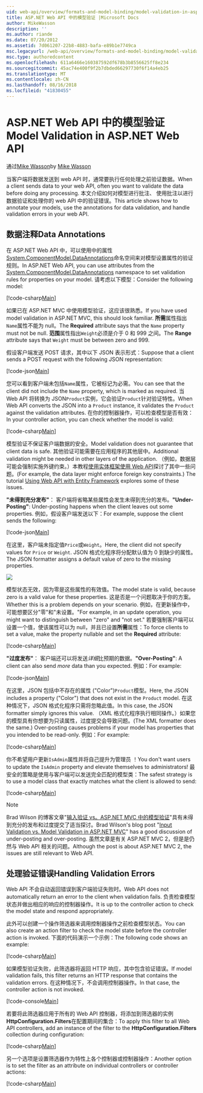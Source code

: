 ```yaml
---
uid: web-api/overview/formats-and-model-binding/model-validation-in-aspnet-web-api
title: ASP.NET Web API 中的模型验证 |Microsoft Docs
author: MikeWasson
description: ''
ms.author: riande
ms.date: 07/20/2012
ms.assetid: 7d061207-22b8-4883-bafa-e89b1e7749ca
msc.legacyurl: /web-api/overview/formats-and-model-binding/model-validation-in-aspnet-web-api
msc.type: authoredcontent
ms.openlocfilehash: 611a6466e160387592df678b3b8556625ff8e234
ms.sourcegitcommit: 45ac74e400f9f2b7dbded66297730f6f14a4eb25
ms.translationtype: MT
ms.contentlocale: zh-CN
ms.lasthandoff: 08/16/2018
ms.locfileid: "41830455"
---
```

<a name="model-validation-in-aspnet-web-api"></a><span data-ttu-id="b6e88-102">ASP.NET Web API 中的模型验证</span><span class="sxs-lookup"><span data-stu-id="b6e88-102">Model Validation in ASP.NET Web API</span></span>
====================
<span data-ttu-id="b6e88-103">通过[Mike Wasson](https://github.com/MikeWasson)</span><span class="sxs-lookup"><span data-stu-id="b6e88-103">by [Mike Wasson](https://github.com/MikeWasson)</span></span>

<span data-ttu-id="b6e88-104">当客户端将数据发送到 web API 时，通常要执行任何处理之前验证数据。</span><span class="sxs-lookup"><span data-stu-id="b6e88-104">When a client sends data to your web API, often you want to validate the data before doing any processing.</span></span> <span data-ttu-id="b6e88-105">本文介绍如何对模型进行批注、 使用批注以进行数据验证和处理你的 web API 中的验证错误。</span><span class="sxs-lookup"><span data-stu-id="b6e88-105">This article shows how to annotate your models, use the annotations for data validation, and handle validation errors in your web API.</span></span>

## <a name="data-annotations"></a><span data-ttu-id="b6e88-106">数据注释</span><span class="sxs-lookup"><span data-stu-id="b6e88-106">Data Annotations</span></span>

<span data-ttu-id="b6e88-107">在 ASP.NET Web API 中，可以使用中的属性[System.ComponentModel.DataAnnotations](/dotnet/api/system.componentmodel.dataannotations)命名空间来对模型设置属性的验证规则。</span><span class="sxs-lookup"><span data-stu-id="b6e88-107">In ASP.NET Web API, you can use attributes from the [System.ComponentModel.DataAnnotations](/dotnet/api/system.componentmodel.dataannotations) namespace to set validation rules for properties on your model.</span></span> <span data-ttu-id="b6e88-108">请考虑以下模型：</span><span class="sxs-lookup"><span data-stu-id="b6e88-108">Consider the following model:</span></span>

[!code-csharp[Main](model-validation-in-aspnet-web-api/samples/sample1.cs)]

<span data-ttu-id="b6e88-109">如果已在 ASP.NET MVC 中使用模型验证，这应该很熟悉。</span><span class="sxs-lookup"><span data-stu-id="b6e88-109">If you have used model validation in ASP.NET MVC, this should look familiar.</span></span> <span data-ttu-id="b6e88-110">**所需**属性指出`Name`属性不能为 null。</span><span class="sxs-lookup"><span data-stu-id="b6e88-110">The **Required** attribute says that the `Name` property must not be null.</span></span> <span data-ttu-id="b6e88-111">**范围**属性指出`Weight`必须是介于 0 和 999 之间。</span><span class="sxs-lookup"><span data-stu-id="b6e88-111">The **Range** attribute says that `Weight` must be between zero and 999.</span></span>

<span data-ttu-id="b6e88-112">假设客户端发送 POST 请求，其中以下 JSON 表示形式：</span><span class="sxs-lookup"><span data-stu-id="b6e88-112">Suppose that a client sends a POST request with the following JSON representation:</span></span>

[!code-json[Main](model-validation-in-aspnet-web-api/samples/sample2.json)]

<span data-ttu-id="b6e88-113">您可以看到客户端未包括`Name`属性，它被标记为必需。</span><span class="sxs-lookup"><span data-stu-id="b6e88-113">You can see that the client did not include the `Name` property, which is marked as required.</span></span> <span data-ttu-id="b6e88-114">当 Web API 将转换为 JSON`Product`实例，它会验证`Product`针对验证特性。</span><span class="sxs-lookup"><span data-stu-id="b6e88-114">When Web API converts the JSON into a `Product` instance, it validates the `Product` against the validation attributes.</span></span> <span data-ttu-id="b6e88-115">在你的控制器操作，可以检查模型是否有效：</span><span class="sxs-lookup"><span data-stu-id="b6e88-115">In your controller action, you can check whether the model is valid:</span></span>

[!code-csharp[Main](model-validation-in-aspnet-web-api/samples/sample3.cs)]

<span data-ttu-id="b6e88-116">模型验证不保证客户端数据的安全。</span><span class="sxs-lookup"><span data-stu-id="b6e88-116">Model validation does not guarantee that client data is safe.</span></span> <span data-ttu-id="b6e88-117">其他验证可能需要在应用程序的其他层中。</span><span class="sxs-lookup"><span data-stu-id="b6e88-117">Additional validation might be needed in other layers of the application.</span></span> <span data-ttu-id="b6e88-118">（例如，数据层可能会强制实施外键约束。）本教程[使用实体框架使用 Web API](../data/using-web-api-with-entity-framework/part-1.md)探讨了其中一些问题。</span><span class="sxs-lookup"><span data-stu-id="b6e88-118">(For example, the data layer might enforce foreign key constraints.) The tutorial [Using Web API with Entity Framework](../data/using-web-api-with-entity-framework/part-1.md) explores some of these issues.</span></span>

<span data-ttu-id="b6e88-119">**"未得到充分发布"**： 客户端将省略某些属性会发生未得到充分的发布。</span><span class="sxs-lookup"><span data-stu-id="b6e88-119">**"Under-Posting"**: Under-posting happens when the client leaves out some properties.</span></span> <span data-ttu-id="b6e88-120">例如，假设客户端发送以下：</span><span class="sxs-lookup"><span data-stu-id="b6e88-120">For example, suppose the client sends the following:</span></span>

[!code-json[Main](model-validation-in-aspnet-web-api/samples/sample4.json)]

<span data-ttu-id="b6e88-121">在这里，客户端未指定值`Price`或`Weight`。</span><span class="sxs-lookup"><span data-stu-id="b6e88-121">Here, the client did not specify values for `Price` or `Weight`.</span></span> <span data-ttu-id="b6e88-122">JSON 格式化程序将分配默认值为 0 到缺少的属性。</span><span class="sxs-lookup"><span data-stu-id="b6e88-122">The JSON formatter assigns a default value of zero to the missing properties.</span></span>

![](model-validation-in-aspnet-web-api/_static/image1.png)

<span data-ttu-id="b6e88-123">模型状态无效，因为零是这些属性的有效值。</span><span class="sxs-lookup"><span data-stu-id="b6e88-123">The model state is valid, because zero is a valid value for these properties.</span></span> <span data-ttu-id="b6e88-124">这是否是一个问题取决于你的方案。</span><span class="sxs-lookup"><span data-stu-id="b6e88-124">Whether this is a problem depends on your scenario.</span></span> <span data-ttu-id="b6e88-125">例如，在更新操作中，可能想要区分"零"和"未设置。"</span><span class="sxs-lookup"><span data-stu-id="b6e88-125">For example, in an update operation, you might want to distinguish between "zero" and "not set."</span></span> <span data-ttu-id="b6e88-126">若要强制客户端可以设置一个值，使该属性可以为 null，并且已设置**所需**属性：</span><span class="sxs-lookup"><span data-stu-id="b6e88-126">To force clients to set a value, make the property nullable and set the **Required** attribute:</span></span>

[!code-csharp[Main](model-validation-in-aspnet-web-api/samples/sample5.cs?highlight=1-2)]

<span data-ttu-id="b6e88-127">**"过度发布"**： 客户端还可以将发送*详细*比预期的数据。</span><span class="sxs-lookup"><span data-stu-id="b6e88-127">**"Over-Posting"**: A client can also send *more* data than you expected.</span></span> <span data-ttu-id="b6e88-128">例如：</span><span class="sxs-lookup"><span data-stu-id="b6e88-128">For example:</span></span>

[!code-json[Main](model-validation-in-aspnet-web-api/samples/sample6.json)]

<span data-ttu-id="b6e88-129">在这里，JSON 包括中不存在的属性 ("Color")`Product`模型。</span><span class="sxs-lookup"><span data-stu-id="b6e88-129">Here, the JSON includes a property ("Color") that does not exist in the `Product` model.</span></span> <span data-ttu-id="b6e88-130">在这种情况下，JSON 格式化程序只需将忽略此值。</span><span class="sxs-lookup"><span data-stu-id="b6e88-130">In this case, the JSON formatter simply ignores this value.</span></span> <span data-ttu-id="b6e88-131">（XML 格式化程序执行相同操作。）如果您的模型具有你想要为只读属性，过度提交会导致问题。</span><span class="sxs-lookup"><span data-stu-id="b6e88-131">(The XML formatter does the same.) Over-posting causes problems if your model has properties that you intended to be read-only.</span></span> <span data-ttu-id="b6e88-132">例如：</span><span class="sxs-lookup"><span data-stu-id="b6e88-132">For example:</span></span>

[!code-csharp[Main](model-validation-in-aspnet-web-api/samples/sample7.cs)]

<span data-ttu-id="b6e88-133">你不希望用户更新`IsAdmin`属性并将自己提升为管理员 ！</span><span class="sxs-lookup"><span data-stu-id="b6e88-133">You don't want users to update the `IsAdmin` property and elevate themselves to administrators!</span></span> <span data-ttu-id="b6e88-134">最安全的策略是使用与客户端可以发送完全匹配的模型类：</span><span class="sxs-lookup"><span data-stu-id="b6e88-134">The safest strategy is to use a model class that exactly matches what the client is allowed to send:</span></span>

[!code-csharp[Main](model-validation-in-aspnet-web-api/samples/sample8.cs)]

> [!NOTE]
> <span data-ttu-id="b6e88-135">Brad Wilson 的博客文章"[输入验证 vs。ASP.NET MVC 中的模型验证](http://bradwilson.typepad.com/blog/2010/01/input-validation-vs-model-validation-in-aspnet-mvc.html)"具有未得到充分的发布和过度提交了适当探讨。</span><span class="sxs-lookup"><span data-stu-id="b6e88-135">Brad Wilson's blog post "[Input Validation vs. Model Validation in ASP.NET MVC](http://bradwilson.typepad.com/blog/2010/01/input-validation-vs-model-validation-in-aspnet-mvc.html)" has a good discussion of under-posting and over-posting.</span></span> <span data-ttu-id="b6e88-136">虽然文章是有关 ASP.NET MVC 2，但是是仍然与 Web API 相关的问题。</span><span class="sxs-lookup"><span data-stu-id="b6e88-136">Although the post is about ASP.NET MVC 2, the issues are still relevant to Web API.</span></span>


## <a name="handling-validation-errors"></a><span data-ttu-id="b6e88-137">处理验证错误</span><span class="sxs-lookup"><span data-stu-id="b6e88-137">Handling Validation Errors</span></span>

<span data-ttu-id="b6e88-138">Web API 不会自动返回错误到客户端验证失败时。</span><span class="sxs-lookup"><span data-stu-id="b6e88-138">Web API does not automatically return an error to the client when validation fails.</span></span> <span data-ttu-id="b6e88-139">负责检查模型状态并做出相应的响应的控制器操作。</span><span class="sxs-lookup"><span data-stu-id="b6e88-139">It is up to the controller action to check the model state and respond appropriately.</span></span>

<span data-ttu-id="b6e88-140">此外可以创建一个操作筛选器来调用控制器操作之前检查模型状态。</span><span class="sxs-lookup"><span data-stu-id="b6e88-140">You can also create an action filter to check the model state before the controller action is invoked.</span></span> <span data-ttu-id="b6e88-141">下面的代码演示一个示例：</span><span class="sxs-lookup"><span data-stu-id="b6e88-141">The following code shows an example:</span></span>

[!code-csharp[Main](model-validation-in-aspnet-web-api/samples/sample9.cs)]

<span data-ttu-id="b6e88-142">如果模型验证失败，此筛选器将返回 HTTP 响应，其中包含验证错误。</span><span class="sxs-lookup"><span data-stu-id="b6e88-142">If model validation fails, this filter returns an HTTP response that contains the validation errors.</span></span> <span data-ttu-id="b6e88-143">在这种情况下，不会调用控制器操作。</span><span class="sxs-lookup"><span data-stu-id="b6e88-143">In that case, the controller action is not invoked.</span></span>

[!code-console[Main](model-validation-in-aspnet-web-api/samples/sample10.cmd)]

<span data-ttu-id="b6e88-144">若要将此筛选器应用于所有的 Web API 控制器，将添加到筛选器的实例**HttpConfiguration.Filters**在配置期间的集合：</span><span class="sxs-lookup"><span data-stu-id="b6e88-144">To apply this filter to all Web API controllers, add an instance of the filter to the **HttpConfiguration.Filters** collection during configuration:</span></span>

[!code-csharp[Main](model-validation-in-aspnet-web-api/samples/sample11.cs)]

<span data-ttu-id="b6e88-145">另一个选项是设置筛选器作为特性上各个控制器或控制器操作：</span><span class="sxs-lookup"><span data-stu-id="b6e88-145">Another option is to set the filter as an attribute on individual controllers or controller actions:</span></span>

[!code-csharp[Main](model-validation-in-aspnet-web-api/samples/sample12.cs)]
